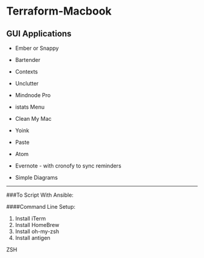 # Terraform-Macbook


## GUI Applications
* Ember or Snappy 
 
* Bartender
 
* Contexts
 
* Unclutter
 
* Mindnode Pro
 
* istats Menu
 
* Clean My Mac
 
* Yoink
 
* Paste
 
* Atom 
 
* Evernote - with cronofy to sync reminders
 
* Simple Diagrams



---
###To Script With Ansible:

####Command Line Setup:
1. Install iTerm
2. Install HomeBrew
3. Install oh-my-zsh
4. Install antigen

ZSH 
